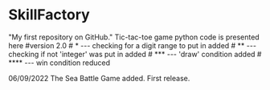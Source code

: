 # SkillFactory
"My first repository on GitHub."
Tic-tac-toe game python code is presented here
#version 2.0
    # * --- checking for a digit range to put in added
    # ** --- checking if not 'integer' was put in added
    # *** --- 'draw' condition added
    # **** --- win condition reduced

06/09/2022
The Sea Battle Game added. First release.
